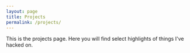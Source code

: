```yaml
---
layout: page
title: Projects
permalink: /projects/
---
```


This is the projects page. Here you will find select highlights of things I've hacked on.
